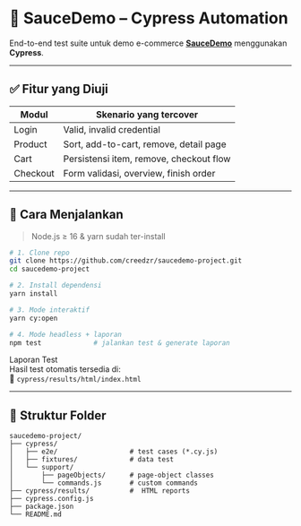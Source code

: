 # 🛒 SauceDemo – Cypress Automation  

End-to-end test suite untuk demo e-commerce **[SauceDemo](https://www.saucedemo.com)** menggunakan **Cypress**.

---

## ✅ Fitur yang Diuji  
| Modul             | Skenario yang tercover |
|-------------------|------------------------|
| Login             | Valid,  invalid credential |
| Product           | Sort, add-to-cart, remove, detail page |
| Cart              | Persistensi item, remove, checkout flow |
| Checkout          | Form validasi, overview, finish order |

---

## 🚀 Cara Menjalankan  
> Node.js ≥ 16 & yarn sudah ter-install  

```bash
# 1. Clone repo
git clone https://github.com/creedzr/saucedemo-project.git
cd saucedemo-project

# 2. Install dependensi
yarn install

# 3. Mode interaktif
yarn cy:open

# 4. Mode headless + laporan
npm test             # jalankan test & generate laporan
```

Laporan Test  
Hasil test otomatis tersedia di:  
🔗 `cypress/results/html/index.html`

---

## 📁 Struktur Folder  
```
saucedemo-project/
├── cypress/
│   ├── e2e/                  # test cases (*.cy.js)
│   ├── fixtures/             # data test
│   └── support/
│       ├── pageObjects/      # page-object classes
│       └── commands.js       # custom commands
├── cypress/results/          #  HTML reports
├── cypress.config.js
├── package.json
└── README.md
```
